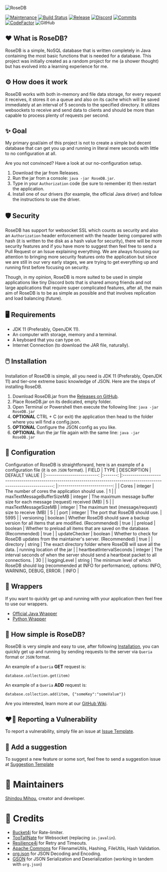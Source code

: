 ![RoseDB](https://cdn.mihou.pw/rosedb.png)

[![Maintenance](https://img.shields.io/badge/Actively%20Developed%3F-Yes-green.svg)](https://GitHub.com/ShindouMihou/RoseDB/graphs/commit-activity)
[![Build Status](https://travis-ci.com/ShindouMihou/RoseDB.svg?branch=master)](https://travis-ci.com/ShindouMihou/RoseDB)
[![Release](https://img.shields.io/github/v/release/ShindouMihou/RoseDB)](https://github.com/ShindouMihou/RoseDB/releases)
[![Discord](https://img.shields.io/discord/807084089013174272?logo=Discord)](https://discord.gg/9FefYq4p83)
[![Commits](https://img.shields.io/github/last-commit/ShindouMihou/RoseDB)](https://github.com/ShindouMihou/RoseDB/commits)
[![CodeFactor](https://www.codefactor.io/repository/github/shindoumihou/rosedb/badge)](https://www.codefactor.io/repository/github/shindoumihou/rosedb)
![GitHub](https://img.shields.io/github/license/ShindouMihou/RoseDB)

## ❤️ What is RoseDB?
RoseDB is a simple, NoSQL database that is written completely in Java containing the most basic functions that is needed for a database.
This project was initially created as a random project for me (a shower thought) but has evolved into a learning experience for me.

## ⚙️ How does it work
RoseDB works with both in-memory and file data storage, for every request it receives, it stores it on a queue and also on its cache which
will be saved immediately at an interval of 5 seconds to the specified directory. It utilizes websockets to receive and send data to clients
and should be more than capable to process plenty of requests per second.

## ✨ Goal
My primary goal/aim of this project is not to create a simple but decent database that can get you up and running in literal mere seconds
with little to no configuration at all.

Are you not convinced? Have a look at our no-configuration setup.
1. Download the jar from Releases.
2. Run the jar from a console: `java -jar RoseDB.jar`.
3. Type in your `Authorization` code (be sure to remember it) then restart the application.
4. Install one of our drivers (for example, the official Java driver) and follow the instructions to use the driver.

## 🛡️ Security
RoseDB has support for websocket SSL which counts as security and also an `Authorization` header enforcement with the header being compared with hash (it is written to the disk as a hash value for security), there will be more security features and if you have more to suggest then feel free to send a Pull Request or an Issue explaining everything. We are always focusing our attention to bringing more security features onto the application but since we are still in our very early stages,
we are trying to get everything up and running first before focusing on security.

Though, in my opinion, RoseDB is more suited to be used in simple applications like tiny Discord bots that is shared among friends and not 
large applications that require super complicated features, after all, the main aim of RoseDB is to be as simple as possible and that involves
replication and load balancing (future).

## 🖥️ Requirements
* JDK 11 (Preferably, OpenJDK 11).
* An computer with storage, memory and a terminal.
* A keyboard that you can type on.
* Internet Connection (to download the JAR file, naturally).

## 🖱️ Installation

Installation of RoseDB is simple, all you need is JDK 11 (Preferably, OpenJDK 11) and tier-one extreme basic knowledge of JSON. Here are
the steps of installing RoseDB.
1. Download RoseDB.jar from the [Releases on GitHub](https://github.com/ShindouMihou/RoseDB/releases).
2. Place RoseDB.jar on its dedicated, empty folder.
3. Open Terminal or Powershell then execute the following line: `java -jar RoseDB.jar`
4. **OPTIONAL** CTRL + C (or exit) the application then head to the folder where you will find a config.json.
5. **OPTIONAL** Configure the JSON config as you like.
6. **OPTIONAL** Run the jar file again with the same line: `java -jar RoseDB.jar`

## 📝 Configuration
Configuration of RoseDB is straightforward, here is an example of a configuration file (it is on `JSON` format).
|            FIELD           	|   TYPE  	|                                                        DESCRIPTION                                                        	|        DEFAULT VALUE        	|
|:--------------------------:	|:-------:	|:-------------------------------------------------------------------------------------------------------------------------:	|:---------------------------:	|
|            Cores           	| integer 	|                                      The number of cores the application should use.                                      	|              1              	|
| maxTextMessageBufferSizeMB 	| integer 	|                          The maximum message buffer size for each message (request) received (MB)                         	|              5              	|
|    maxTextMessageSizeMB    	| integer 	|                                  The maximum text (message/request) size to receive (MB)                                  	|              5              	|
|            port            	| integer 	|                                              The port that RoseDB should use.                                             	|             5995            	|
|         versioning         	| boolean 	|                 Whether RoseDB should save a backup version for all items that are modified. (Recommended)                	|             true            	|
|           preload          	| boolean 	|                         Whether to preload all items that are saved on the database. (Recommended)                        	|             true            	|
|        updateChecker       	| boolean 	|                      Whether to check for RoseDB updates from the maintainer's server. (Recommended)                      	|             true            	|
|          directory         	|  string 	|                              The exact directory folder where RoseDB will save all the data.                              	| running location of the jar 	|
|  heartbeatIntervalSeconds  	| integer 	|                 The interval seconds of when the server should send a heartbeat packet to all connections.                	|              30             	|
|        loggingLevel        	|  string 	| The minimum level of which RoseDB should log (recommended at INFO for performance), options: INFO, WARNING, DEBUG, ERROR. 	|             INFO            	|

## 💌  Wrappers
If you want to quickly get up and running with your application then feel free to use our wrappers.
* [Official Java Wrapper](https://github.com/ShindouMihou/Rose-Java-Driver)
* [Python Wrapper](https://github.com/LittleCrowRevi/Python-RoseDB-Driver)

## 🌠 How simple is RoseDB?
RoseDB is very simple and easy to use, after following [Installation](#installation), you can quickly get up and running by sending requests
to the server via `Queria` format or `JSON` format.

An example of a `Queria` **GET** request is:
```
database.collection.get(item)
```

An example of a `Queria` **ADD** request is:
```
database.collection.add(item, {"someKey":"someValue"})
```

Are you interested, learn more at our [GitHub Wiki](https://github.com/ShindouMihou/RoseDB/wiki).

## ❤️‍🔥 Reporting a Vulnerability

To report a vulnerability, simply file an issue at [Issue Template](https://github.com/ShindouMihou/RoseDB/issues/new?assignees=ShindouMihou&labels=bug&template=bug_report.md&title=).

## 🚀 Add a suggestion

To suggest a new feature or some sort, feel free to send a suggestion issue at [Suggestion Template](https://github.com/ShindouMihou/RoseDB/issues/new?assignees=&labels=&template=feature_request.md&title=)

# 🌟 Maintainers
[Shindou Mihou](https://github.com/ShindouMihou), creator and developer.

# 💫 Credits
* [Bucket4j](https://github.com/vladimir-bukhtoyarov/bucket4j) for Rate-limiter.
* [TooTallNate](https://github.com/TooTallNate/Java-WebSocket) for Websocket (replacing `io.javalin`).
* [Resilience4j](https://github.com/resilience4j/resilience4j) for Retry and Timeouts.
* [Apache Commons](https://commons.apache.org/) for FilenameUtils, Hashing, FileUtils, Hash Validation.
* [org.json](https://mvnrepository.com/artifact/org.json/json/20210307) for JSON Decoding and Encoding.
* [GSON](https://github.com/google/gson) for JSON Serialization and Deserialization (working in tandem with `org.json`)
